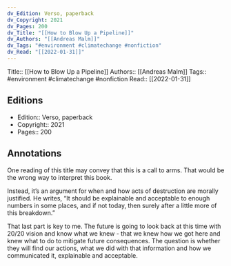 ```yaml
---
dv_Edition: Verso, paperback
dv_Copyright: 2021
dv_Pages: 200
dv_Title: "[[How to Blow Up a Pipeline]]"
dv_Authors: "[[Andreas Malm]]"
dv_Tags: "#environment #climatechange #nonfiction"
dv_Read: "[[2022-01-31]]"
---
```

Title:: [[How to Blow Up a Pipeline]]
Authors:: [[Andreas Malm]]
Tags:: #environment #climatechange #nonfiction
Read:: [[2022-01-31]]

## Editions
- Edition:: Verso, paperback 
- Copyright:: 2021
- Pages:: 200

## Annotations

One reading of this title may convey that this is a call to arms. That would be the wrong way to interpret this book.   
  
Instead, it’s an argument for when and how acts of destruction are morally justified. He writes, “It should be explainable and acceptable to enough numbers in some places, and if not today, then surely after a little more of this breakdown.”   
  
That last part is key to me. The future is going to look back at this time with 20/20 vision and know what we knew - that we knew how we got here and knew what to do to mitigate future consequences. The question is whether they will find our actions, what we did with that information and how we communicated it, explainable and acceptable.